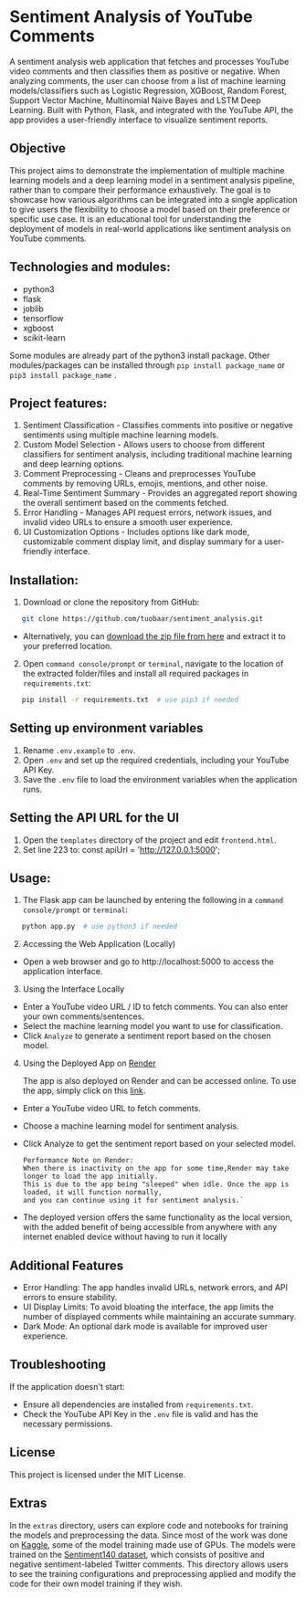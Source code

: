 # Sentiment Analysis of YouTube Comments
A sentiment analysis web application that fetches and processes YouTube video comments and then classifies them as 
positive or negative. When analyzing comments, the user can choose from a list of machine learning models/classifiers such as Logistic Regression, 
XGBoost, Random Forest, Support Vector Machine, Multinomial Naive Bayes and LSTM Deep Learning.  Built with Python,
Flask, and integrated with the YouTube API, the app provides a user-friendly interface to visualize sentiment reports. 

## Objective

This project aims to demonstrate the implementation of multiple machine learning models and a deep learning model in a 
sentiment analysis pipeline, rather than to compare their performance exhaustively. The goal is to showcase how various 
algorithms can be integrated into a single application to give users the flexibility to choose a model based on their 
preference or specific use case. It is an educational tool for understanding the deployment of models in real-world 
applications like sentiment analysis on YouTube comments.

## Technologies and modules:

- python3
- flask
- joblib
- tensorflow
- xgboost
- scikit-learn

Some modules are already part of the python3 install package. 
Other modules/packages can be installed through `pip install package_name` or `pip3 install package_name` .


## Project features:

1. Sentiment Classification - Classifies comments into positive or negative sentiments using multiple machine learning models.
2. Custom Model Selection - Allows users to choose from different classifiers for sentiment analysis, including traditional machine learning and deep learning options.
3. Comment Preprocessing - Cleans and preprocesses YouTube comments by removing URLs, emojis, mentions, and other noise.
4. Real-Time Sentiment Summary - Provides an aggregated report showing the overall sentiment based on the comments fetched.
5. Error Handling - Manages API request errors, network issues, and invalid video URLs to ensure a smooth user experience.
6. UI Customization Options - Includes options like dark mode, customizable comment display limit, and display summary for a user-friendly interface.

## Installation:
1. Download or clone the repository from GitHub:

```bash
   git clone https://github.com/tuobaar/sentiment_analysis.git
```
- Alternatively, you can [download the zip file from here](https://github.com/tuobaar/sentiment_analysis/archive/refs/heads/main.zip) and extract it to your preferred location.

2. Open `command console/prompt` or `terminal`, navigate to the location of the extracted folder/files and install all required packages in `requirements.txt`:

```bash
   pip install -r requirements.txt  # use pip3 if needed
````

## Setting up environment variables
1. Rename `.env.example` to `.env`.
2. Open `.env` and set up the required credentials, including your YouTube API Key.
3. Save the `.env` file to load the environment variables when the application runs.

## Setting the API URL for the UI
1. Open the `templates` directory of the project and edit `frontend.html`.
2. Set line 223 to: const apiUrl = 'http://127.0.0.1:5000';

## Usage:

1. The Flask app can be launched by entering the following in a `command console/prompt` or `terminal`:
```bash
   python app.py  # use python3 if needed
```

2. Accessing the Web Application (Locally)

- Open a web browser and go to http://localhost:5000 to access the application interface.

3. Using the Interface Locally
   
- Enter a YouTube video URL / ID to fetch comments. You can also enter your own comments/sentences.
- Select the machine learning model you want to use for classification.
- Click `Analyze` to generate a sentiment report based on the chosen model.

4. Using the Deployed App on [Render](https://www.render.com)

   The app is also deployed on Render and can be accessed online. 
   To use the app, simply click on this [link](https://sentiment-analysis-4nt1.onrender.com/).

- Enter a YouTube video URL to fetch comments.
- Choose a machine learning model for sentiment analysis.
- Click Analyze to get the sentiment report based on your selected model.


      Performance Note on Render:
      When there is inactivity on the app for some time,Render may take longer to load the app initially. 
      This is due to the app being "sleeped" when idle. Once the app is loaded, it will function normally, 
      and you can continue using it for sentiment analysis.`

- The deployed version offers the same functionality as the local version, with the added benefit of being accessible 
from anywhere with any internet enabled device without having to run it locally

## Additional Features

- Error Handling: The app handles invalid URLs, network errors, and API errors to ensure stability.
- UI Display Limits: To avoid bloating the interface, the app limits the number of displayed comments while maintaining an accurate summary.
- Dark Mode: An optional dark mode is available for improved user experience.

## Troubleshooting
If the application doesn't start:

- Ensure all dependencies are installed from `requirements.txt`.
- Check the YouTube API Key in the `.env` file is valid and has the necessary permissions.

## License
This project is licensed under the MIT License.

## Extras

In the `extras` directory, users can explore code and notebooks for training the models and preprocessing the data. 
Since most of the work was done on [Kaggle](https://www.kaggle.com), some of the model training made use of GPUs. 
The models were trained on the [Sentiment140 dataset](https://www.kaggle.com/datasets/kazanova/sentiment140), which consists of positive and negative sentiment-labeled Twitter comments. 
This directory allows users to see the training configurations and preprocessing applied and modify the code for their 
own model training if they wish.
